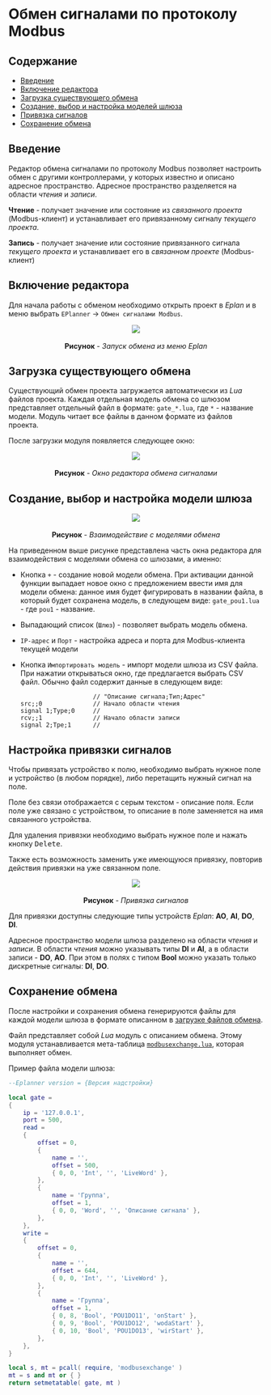 # Обмен сигналами по протоколу Modbus #

## Содержание ##
  
  + [Введение](#введение)
  + [Включение редактора](#включение-редактора)
  + [Загрузка существующего обмена](#загрузка-существующего-обмена)
  + [Создание, выбор и настройка моделей шлюза](#создание-выбор-и-настройка-модели-шлюза)
  + [Привязка сигналов](#настройка-привязки-сигналов)
  + [Сохранение обмена](#сохранение-обмена)
  

## Введение ##

Редактор обмена сигналами по протоколу Modbus позволяет 
настроить обмен с другими контроллерами, у которых известно 
и описано адресное пространство. Адресное пространство разделяется
на области *чтения* и *записи*.

**Чтение** - получает значение или состояние из *связанного проекта*
(Modbus-клиент) и устанавливает его привязанному сигналу *текущего проекта*.

**Запись** - получает значение или состояние привязанного сигнала 
*текущего проекта* и устанавливает его в *связанном проекте* (Modbus-клиент)


## Включение редактора ##

Для начала работы с обменом необходимо открыть проект в *Eplan* и в меню
выбрать `EPlanner` -> `Обмен сигналами Modbus`. 

<p align=center>
    <img src="images/StartModbusExchange.png">
    <br><br>
    <b>Рисунок</b> - <em>Запуск обмена из меню Eplan</em>
</p>


## Загрузка существующего обмена ##

Существующий обмен проекта загружается автоматически из *Lua* файлов проекта.
Каждая отдельная модель обмена со шлюзом представляет отдельный файл в формате:
`gate_*.lua`, где `*` - название модели. Модуль читает все файлы в данном 
формате из файлов проекта.

После загрузки модуля появляется следующее окно:

<p align=center>
    <img src="images/ModbusExchange.png">
    <br><br>
    <b>Рисунок</b> - <em>Окно редактора обмена сигналами</em>
</p>


## Создание, выбор и настройка модели шлюза ##

<p align=center>
    <img src="images/ConfigureModbusExchangeModels.png">
    <br><br>
    <b>Рисунок</b> - <em>Взаимодействие с моделями обмена</em>
</p>

На приведенном выше рисунке представлена часть окна редактора для
взаимодействия с моделями обмена со шлюзами, а именно:

  - Кнопка `+` - создание новой модели обмена. При активации данной функции
    выпадает новое окно с предложением ввести имя для модели обмена:
    данное имя будет фигурировать в названии файла,
    в который будет сохранена модель, в следующем виде: `gate_pou1.lua` -
    где `pou1` - название.

  - Выпадающий список (`Шлюз`) - позволяет выбрать модель обмена.

  - `IP-адрес` и `Порт` - настройка адреса и порта для Modbus-клиента 
    текущей модели

  - Кнопка `Импортировать модель` - импорт модели шлюза из CSV файла.
    При нажатии открываться окно, где предлагается выбрать CSV файл.
    Обычно файл содержит данные в следующем виде:
    ```csv
                        // "Описание сигнала;Тип;Адрес"
    src;;0              // Начало области чтения
    signal 1;Type;0     //
    rcv;;1              // Начало области записи 
    signal 2;Tpe;1      //
    ```

## Настройка привязки сигналов ##

Чтобы привязать устройство к полю, необходимо выбрать нужное поле и устройство
(в любом порядке), либо перетащить нужный сигнал на поле.

Поле без связи отображается с серым текстом - описание поля.
Если поле уже связано с устройством, то описание в поле заменяется
на имя связанного устройства.

Для удаления привязки необходимо выбрать нужное поле и нажать кнопку
<kbd>Delete</kbd>.

Также есть возможность заменить уже имеющуюся привязку,
повторив действия привязки на уже связанном поле.

<p align=center>
    <img src="images/ModbusExchangeBinding.png">
    <br><br>
    <b>Рисунок</b> - <em>Привязка сигналов</em>
</p>

Для привязки доступны следующие типы устройств *Eplan*: 
**AO**, **AI**, **DO**, **DI**.

Адресное пространство модели шлюза разделено на области *чтения* и *записи*.
В области *чтения* можно указывать типы **DI** и **AI**, а в области записи -
**DO**, **AO**. При этом в полях с типом **Bool** можно указать только
дискретные сигналы: **DI**, **DO**.


## Сохранение обмена ##

После настройки и сохранения обмена генерируются файлы для каждой модели шлюза
в формате описанном в [загрузке файлов обмена](#загрузка-существующего-обмена).

Файл представляет собой *Lua* модуль с описанием обмена.
Этому модуля устанавливается мета-таблица
[`modbusexchange.lua`](../../src/Lua/modbus_exchange_pattern.lua),
которая выполняет обмен.

Пример файла модели шлюза:
```Lua title="gate_pou1.lua"
--Eplanner version = {Версия надстройки}

local gate =
{
    ip = '127.0.0.1',
    port = 500,
    read =
    {
        offset = 0,
        {
            name = '',
            offset = 500,
            { 0, 0, 'Int', '', 'LiveWord' },
        },
        {
            name = 'Группа',
            offset = 1,
            { 0, 0, 'Word', '', 'Описание сигнала' },
        },
    },
    write =
    {
        offset = 0,
        {
            name = '',
            offset = 644,
            { 0, 0, 'Int', '', 'LiveWord' },
        },
        {
            name = 'Группа',
            offset = 1,
            { 0, 8, 'Bool', 'POU1DO11', 'onStart' },
            { 0, 9, 'Bool', 'POU1DO12', 'wodaStart' },
            { 0, 10, 'Bool', 'POU1DO13', 'wirStart' },
        },
    },
}

local s, mt = pcall( require, 'modbusexchange' )
mt = s and mt or { }
return setmetatable( gate, mt )
```
